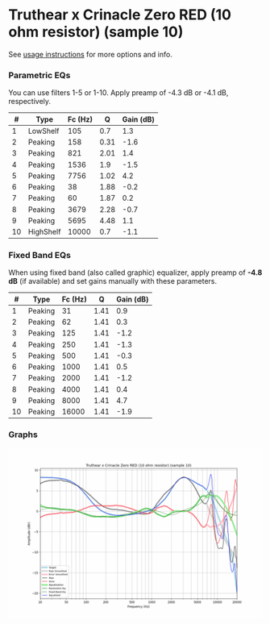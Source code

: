 # Truthear x Crinacle Zero RED (10 ohm resistor) (sample 10)
See [usage instructions](https://github.com/jaakkopasanen/AutoEq#usage) for more options and info.

### Parametric EQs
You can use filters 1-5 or 1-10. Apply preamp of -4.3 dB or -4.1 dB, respectively.

|   # | Type      |   Fc (Hz) |    Q |   Gain (dB) |
|-----|-----------|-----------|------|-------------|
|   1 | LowShelf  |       105 | 0.7  |         1.3 |
|   2 | Peaking   |       158 | 0.31 |        -1.6 |
|   3 | Peaking   |       821 | 2.01 |         1.4 |
|   4 | Peaking   |      1536 | 1.9  |        -1.5 |
|   5 | Peaking   |      7756 | 1.02 |         4.2 |
|   6 | Peaking   |        38 | 1.88 |        -0.2 |
|   7 | Peaking   |        60 | 1.87 |         0.2 |
|   8 | Peaking   |      3679 | 2.28 |        -0.7 |
|   9 | Peaking   |      5695 | 4.48 |         1.1 |
|  10 | HighShelf |     10000 | 0.7  |        -1.1 |

### Fixed Band EQs
When using fixed band (also called graphic) equalizer, apply preamp of **-4.8 dB** (if available) and set gains manually with these parameters.

|   # | Type    |   Fc (Hz) |    Q |   Gain (dB) |
|-----|---------|-----------|------|-------------|
|   1 | Peaking |        31 | 1.41 |         0.9 |
|   2 | Peaking |        62 | 1.41 |         0.3 |
|   3 | Peaking |       125 | 1.41 |        -1.2 |
|   4 | Peaking |       250 | 1.41 |        -1.3 |
|   5 | Peaking |       500 | 1.41 |        -0.3 |
|   6 | Peaking |      1000 | 1.41 |         0.5 |
|   7 | Peaking |      2000 | 1.41 |        -1.2 |
|   8 | Peaking |      4000 | 1.41 |         0.4 |
|   9 | Peaking |      8000 | 1.41 |         4.7 |
|  10 | Peaking |     16000 | 1.41 |        -1.9 |

### Graphs
![](./Truthear%20x%20Crinacle%20Zero%20RED%20(10%20ohm%20resistor)%20(sample%2010).png)
